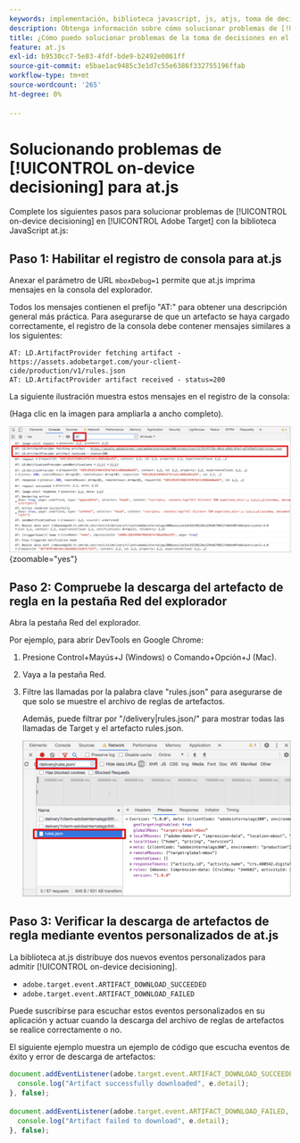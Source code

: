 ```yaml
---
keywords: implementación, biblioteca javascript, js, atjs, toma de decisiones en el dispositivo, toma de decisiones en el dispositivo, at.js, en el dispositivo, en el dispositivo, solución de problemas, solución de problemas, implementación2
description: Obtenga información sobre cómo solucionar problemas de [!UICONTROL on-device decisioning] con la biblioteca at.js.
title: ¿Cómo puedo solucionar problemas de la toma de decisiones en el dispositivo con la biblioteca JavaScript at.js?
feature: at.js
exl-id: b9530cc7-5e83-4fdf-bde9-b2492e0861ff
source-git-commit: e5bae1ac9485c3e1d7c55e6386f332755196ffab
workflow-type: tm+mt
source-wordcount: '265'
ht-degree: 0%

---
```


# Solucionando problemas de [!UICONTROL on-device decisioning] para at.js

Complete los siguientes pasos para solucionar problemas de [!UICONTROL on-device decisioning] en [!UICONTROL Adobe Target] con la biblioteca JavaScript at.js:

## Paso 1: Habilitar el registro de consola para at.js

Anexar el parámetro de URL `mboxDebug=1` permite que at.js imprima mensajes en la consola del explorador.

Todos los mensajes contienen el prefijo &quot;AT:&quot; para obtener una descripción general más práctica. Para asegurarse de que un artefacto se haya cargado correctamente, el registro de la consola debe contener mensajes similares a los siguientes:

```
AT: LD.ArtifactProvider fetching artifact - https://assets.adobetarget.com/your-client-cide/production/v1/rules.json
AT: LD.ArtifactProvider artifact received - status=200
```

La siguiente ilustración muestra estos mensajes en el registro de la consola:

(Haga clic en la imagen para ampliarla a ancho completo).

![Registro de consola con mensajes de artefactos](/help/dev/implement/client-side/atjs/on-device-decisioning/assets/browser-console.png "Registro de consola con mensajes de artefactos"){zoomable="yes"}

## Paso 2: Compruebe la descarga del artefacto de regla en la pestaña Red del explorador

Abra la pestaña Red del explorador.

Por ejemplo, para abrir DevTools en Google Chrome:

1. Presione Control+Mayús+J (Windows) o Comando+Opción+J (Mac).
1. Vaya a la pestaña Red.
1. Filtre las llamadas por la palabra clave &quot;rules.json&quot; para asegurarse de que solo se muestre el archivo de reglas de artefactos.

   Además, puede filtrar por &quot;/delivery|rules.json/&quot; para mostrar todas las llamadas de Target y el artefacto rules.json.

   ![Ficha Red en Google Chrome](assets/rule-json.png)

## Paso 3: Verificar la descarga de artefactos de regla mediante eventos personalizados de at.js

La biblioteca at.js distribuye dos nuevos eventos personalizados para admitir [!UICONTROL on-device decisioning].

* `adobe.target.event.ARTIFACT_DOWNLOAD_SUCCEEDED`
* `adobe.target.event.ARTIFACT_DOWNLOAD_FAILED`

Puede suscribirse para escuchar estos eventos personalizados en su aplicación y actuar cuando la descarga del archivo de reglas de artefactos se realice correctamente o no.

El siguiente ejemplo muestra un ejemplo de código que escucha eventos de éxito y error de descarga de artefactos:

```javascript {line-numbers="true"}
document.addEventListener(adobe.target.event.ARTIFACT_DOWNLOAD_SUCCEEDED, function(e) { 
  console.log("Artifact successfully downloaded", e.detail);
}, false);

document.addEventListener(adobe.target.event.ARTIFACT_DOWNLOAD_FAILED, function(e) { 
  console.log("Artifact failed to download", e.detail);
}, false);
```
